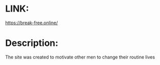 # LINK:
  https://break-free.online/

# Description:
  The site was created to motivate other men to change their routine lives
